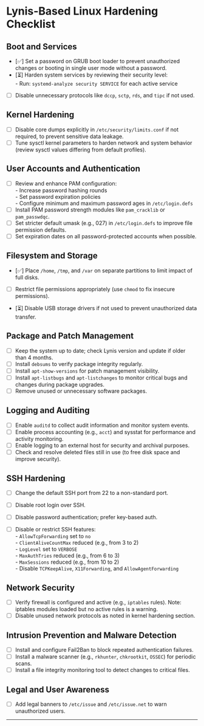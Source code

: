 # Lynis-Based Linux Hardening Checklist

## Boot and Services
- [✅] Set a password on GRUB boot loader to prevent unauthorized changes or booting in single user mode without a password.  
- [⏳] Harden system services by reviewing their security level:  
      - Run: `systemd-analyze security SERVICE` for each active service  
- [ ] Disable unnecessary protocols like `dccp`, `sctp`, `rds`, and `tipc` if not used.

## Kernel Hardening
- [ ] Disable core dumps explicitly in `/etc/security/limits.conf` if not required, to prevent sensitive data leakage.  
- [ ] Tune sysctl kernel parameters to harden network and system behavior (review sysctl values differing from default profiles).

## User Accounts and Authentication
- [ ] Review and enhance PAM configuration:  
      - Increase password hashing rounds  
      - Set password expiration policies  
      - Configure minimum and maximum password ages in `/etc/login.defs`  
- [ ] Install PAM password strength modules like `pam_cracklib` or `pam_passwdqc`.  
- [ ] Set stricter default umask (e.g., 027) in `/etc/login.defs` to improve file permission defaults.  
- [ ] Set expiration dates on all password-protected accounts when possible.  

## Filesystem and Storage
- [✅] Place `/home`, `/tmp`, and `/var` on separate partitions to limit impact of full disks.  
- [ ] Restrict file permissions appropriately (use `chmod` to fix insecure permissions).  
- [⏳] Disable USB storage drivers if not used to prevent unauthorized data transfer.

## Package and Patch Management
- [ ] Keep the system up to date; check Lynis version and update if older than 4 months.  
- [ ] Install `debsums` to verify package integrity regularly.  
- [ ] Install `apt-show-versions` for patch management visibility.  
- [ ] Install `apt-listbugs` and `apt-listchanges` to monitor critical bugs and changes during package upgrades.  
- [ ] Remove unused or unnecessary software packages.

## Logging and Auditing
- [ ] Enable `auditd` to collect audit information and monitor system events.  
- [ ] Enable process accounting (e.g., `acct`) and sysstat for performance and activity monitoring.  
- [ ] Enable logging to an external host for security and archival purposes.  
- [ ] Check and resolve deleted files still in use (to free disk space and improve security).

## SSH Hardening
- [ ] Change the default SSH port from 22 to a non-standard port.
- [ ] Disable root login over SSH.  
- [ ] Disable password authentication; prefer key-based auth.  
- [ ] Disable or restrict SSH features:  
      - `AllowTcpForwarding` set to `no`  
      - `ClientAliveCountMax` reduced (e.g., from 3 to 2)  
      - `LogLevel` set to `VERBOSE`  
      - `MaxAuthTries` reduced (e.g., from 6 to 3)  
      - `MaxSessions` reduced (e.g., from 10 to 2)  
      - Disable `TCPKeepAlive`, `X11Forwarding`, and `AllowAgentForwarding`  


## Network Security
- [ ] Verify firewall is configured and active (e.g., `iptables` rules). Note: iptables modules loaded but no active rules is a warning.  
- [ ] Disable unused network protocols as noted in kernel hardening section.

## Intrusion Prevention and Malware Detection
- [ ] Install and configure Fail2Ban to block repeated authentication failures.  
- [ ] Install a malware scanner (e.g., `rkhunter`, `chkrootkit`, `OSSEC`) for periodic scans.  
- [ ] Install a file integrity monitoring tool to detect changes to critical files.

## Legal and User Awareness
- [ ] Add legal banners to `/etc/issue` and `/etc/issue.net` to warn unauthorized users.

---

